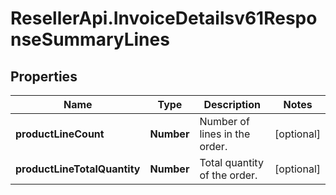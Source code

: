 # ResellerApi.InvoiceDetailsv61ResponseSummaryLines

## Properties

Name | Type | Description | Notes
------------ | ------------- | ------------- | -------------
**productLineCount** | **Number** | Number of lines in the order. | [optional] 
**productLineTotalQuantity** | **Number** | Total quantity of the order. | [optional] 


